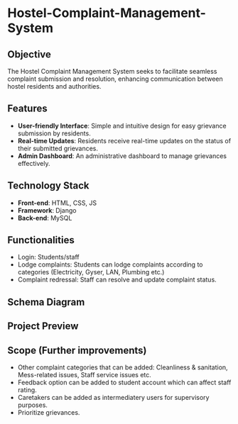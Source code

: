 # Hostel-Complaint-Management-System

## Objective
The Hostel Complaint Management System seeks to facilitate seamless complaint submission and resolution, enhancing communication between hostel residents and authorities.

## Features
- **User-friendly Interface**: Simple and intuitive design for easy grievance submission by residents.
- **Real-time Updates**: Residents receive real-time updates on the status of their submitted grievances.
- **Admin Dashboard**: An administrative dashboard to manage grievances effectively.

## Technology Stack
- **Front-end**: HTML, CSS, JS
- **Framework**: Django
- **Back-end**: MySQL

## Functionalities
- Login: Students/staff
- Lodge complaints: Students can lodge complaints according to categories (Electricity, Gyser, LAN, Plumbing etc.)
- Complaint redressal: Staff can resolve and update complaint status.

## Schema Diagram

## Project Preview

## Scope (Further improvements)
- Other complaint categories that can be added: Cleanliness & sanitation, Mess-related issues, Staff service issues etc.
- Feedback option can be added to student account which can affect staff rating.
- Caretakers can be added as intermediatery users for supervisory purposes.
- Prioritize grievances. 



